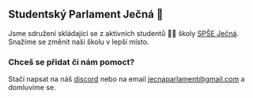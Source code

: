 ## Studentský Parlament Ječná 🌾
Jsme sdružení skládající se z aktivních studentů 👨‍🎓 školy [SPŠE Ječná](https://www.spsejecna.cz/). Snažíme se změnit naši školu v lepší místo.
### Chceš se přidat či nám pomoct?
Stačí napsat na náš [discord](https://discord.gg/KkdNSGdSv9) nebo na email jecnaparlament@gmail.com a domluvíme se.
<!--

**Here are some ideas to get you started:**

🙋‍♀️ A short introduction - what is your organization all about?
🌈 Contribution guidelines - how can the community get involved?
👩‍💻 Useful resources - where can the community find your docs? Is there anything else the community should know?
🍿 Fun facts - what does your team eat for breakfast?
🧙 Remember, you can do mighty things with the power of [Markdown](https://docs.github.com/github/writing-on-github/getting-started-with-writing-and-formatting-on-github/basic-writing-and-formatting-syntax)
-->
